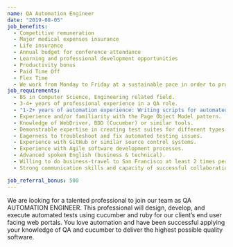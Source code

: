 ```yaml
---
name: QA Automation Engineer
date: "2019-08-05"
job_benefits:
  - Competitive remuneration
  - Major medical expenses insurance
  - Life insurance
  - Annual budget for conference attendance
  - Learning and professional development opportunities
  - Productivity bonus
  - Paid Time Off
  - Flex Time
  - We work from Monday to Friday at a sustainable pace in order to provide a good work/life balance
job_requirements:
  - BS in Computer Science, Engineering related field.
  - 3-4+ years of professional experience in a QA role.
  - "1-2+ years of automation experience: Writing scripts for automated tests preferable in Ruby (knowing Python, Java or any other object oriented language also ok if you’re willing to learn Ruby)."
  - Experience and/or familiarity with the Page Object Model pattern.
  - Knowledge of WebDriver, BDD (Cucumber) or similar tools.
  - Demonstrable expertise in creating test suites for different types of automation testing (sanity, regression, testing for the specific feature).
  - Eagerness to troubleshoot and fix automated testing issues.
  - Experience with GitHub or similar source control systems.
  - Experience with Agile software development processes.
  - Advanced spoken English (business & technical).
  - Willing to do business-travel to San Francisco at least 2 times per year.
  - Strong communication skills and capacity of successful collaboration with cross-functional teams.

job_referral_bonus: 500
---
```

We are looking for a talented professional to join our team as QA AUTOMATION ENGINEER. This professional will design, develop, and execute automated tests using cucumber and ruby for our client’s end user facing web portals. You love automation and have been successful applying your knowledge of QA and cucumber to deliver the highest possible quality software.
